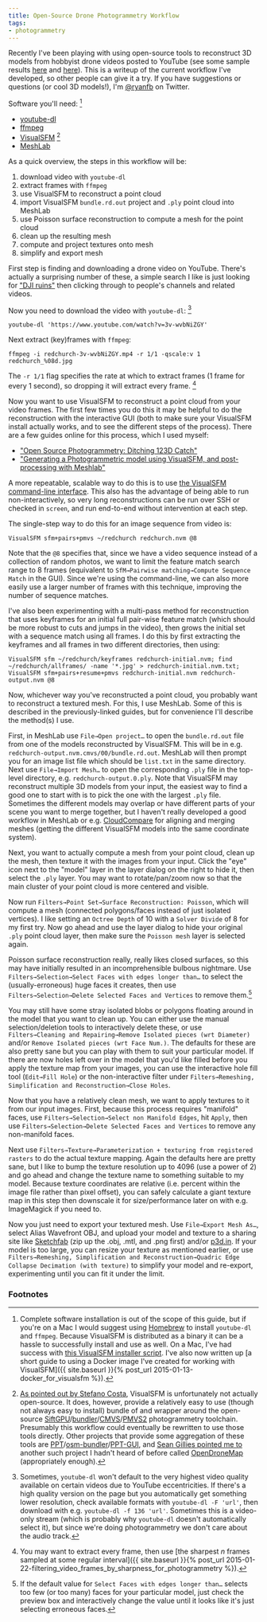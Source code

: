 ```yaml
---
title: Open-Source Drone Photogrammetry Workflow
tags:
- photogrammetry
---
```


Recently I've been playing with using open-source tools to reconstruct 3D models from hobbyist drone videos posted to YouTube (see some sample results [here](https://sketchfab.com/models/90348f4107e94fe5aba97caa86718421) and [here](https://sketchfab.com/models/9161ad0a26ca41379e912f4f291164e3)). This is a writeup of the current workflow I've developed, so other people can give it a try. If you have suggestions or questions (or cool 3D models!), I'm [@ryanfb](https://twitter.com/ryanfb) on Twitter.

Software you'll need: [^1]

 * [youtube-dl](http://rg3.github.io/youtube-dl/)
 * [ffmpeg](https://www.ffmpeg.org/)
 * [VisualSFM](http://ccwu.me/vsfm/) [^2]
 * [MeshLab](http://meshlab.sourceforge.net/)

As a quick overview, the steps in this workflow will be:

 1. download video with `youtube-dl`
 1. extract frames with `ffmpeg`
 1. use VisualSFM to reconstruct a point cloud
 1. import VisualSFM `bundle.rd.out` project and `.ply` point cloud into MeshLab
 1. use Poisson surface reconstruction to compute a mesh for the point cloud
 1. clean up the resulting mesh
 1. compute and project textures onto mesh
 1. simplify and export mesh

First step is finding and downloading a drone video on YouTube. There's actually a surprising number of these, a simple search I like is just looking for ["DJI ruins"](https://www.youtube.com/results?search_query=dji+ruins&page=&utm_source=opensearch) then clicking through to people's channels and related videos.

Now you need to download the video with `youtube-dl`: [^3]

    youtube-dl 'https://www.youtube.com/watch?v=3v-wvbNiZGY'

Next extract (key)frames with `ffmpeg`:

    ffmpeg -i redchurch-3v-wvbNiZGY.mp4 -r 1/1 -qscale:v 1 redchurch_%08d.jpg

The `-r 1/1` flag specifies the rate at which to extract frames (1 frame for every 1 second), so dropping it will extract every frame. [^blurry]

[^blurry]: You may want to extract every frame, then use [the sharpest *n* frames sampled at some regular interval]({{ site.baseurl }}{% post_url 2015-01-22-filtering_video_frames_by_sharpness_for_photogrammetry %}).

Now you want to use VisualSFM to reconstruct a point cloud from your video frames. The first few times you do this it may be helpful to do the reconstruction with the interactive GUI (both to make sure your VisualSFM install actually works, and to see the different steps of the process). There are a few guides online for this process, which I used myself:

 * ["Open Source Photogrammetry: Ditching 123D Catch"](http://wedidstuff.heavyimage.com/index.php/2013/07/12/open-source-photogrammetry-workflow/)
 * ["Generating a Photogrammetric model using VisualSFM, and post-processing with Meshlab"](http://www.academia.edu/3649828/Generating_a_Photogrammetric_model_using_VisualSFM_and_post-processing_with_Meshlab)

A more repeatable, scalable way to do this is to use [the VisualSFM command-line interface](http://ccwu.me/vsfm/doc.html#cmd). This also has the advantage of being able to run non-interactively, so very long reconstructions can be run over SSH or checked in `screen`, and run end-to-end without intervention at each step.

The single-step way to do this for an image sequence from video is:

    VisualSFM sfm+pairs+pmvs ~/redchurch redchurch.nvm @8

Note that the `@8` specifies that, since we have a video sequence instead of a collection of random photos, we want to limit the feature match search range to 8 frames (equivalent to `SfM→Pairwise matching→Compute Sequence Match` in the GUI). Since we're using the command-line, we can also more easily use a larger number of frames with this technique, improving the number of sequence matches.

I've also been experimenting with a multi-pass method for reconstruction that uses keyframes for an initial full pair-wise feature match (which should be more robust to cuts and jumps in the video), then grows the initial set with a sequence match using all frames. I do this by first extracting the keyframes and all frames in two different directories, then using:

    VisualSFM sfm ~/redchurch/keyframes redchurch-initial.nvm; find ~/redchurch/allframes/ -name '*.jpg' > redchurch-initial.nvm.txt; VisualSFM sfm+pairs+resume+pmvs redchurch-initial.nvm redchurch-output.nvm @8

Now, whichever way you've reconstructed a point cloud, you probably want to reconstruct a textured mesh. For this, I use MeshLab. Some of this is described in the previously-linked guides, but for convenience I'll describe the method(s) I use.

First, in MeshLab use `File→Open project…` to open the `bundle.rd.out` file from one of the models reconstructed by VisualSFM. This will be in e.g. `redchurch-output.nvm.cmvs/00/bundle.rd.out`. MeshLab will then prompt you for an image list file which should be `list.txt` in the same directory. Next use `File→Import Mesh…` to open the corresponding `.ply` file in the top-level directory, e.g. `redchurch-output.0.ply`. Note that VisualSFM may reconstruct multiple 3D models from your input, the easiest way to find a good one to start with is to pick the one with the largest `.ply` file. Sometimes the different models may overlap or have different parts of your scene you want to merge together, but I haven't really developed a good workflow in MeshLab or e.g. [CloudCompare](http://www.danielgm.net/cc/) for aligning and merging meshes (getting the different VisualSFM models into the same coordinate system).

Next, you want to actually compute a mesh from your point cloud, clean up the mesh, then texture it with the images from your input. Click the "eye" icon next to the "model" layer in the layer dialog on the right to hide it, then select the `.ply` layer. You may want to rotate/pan/zoom now so that the main cluster of your point cloud is more centered and visible.

Now run `Filters→Point Set→Surface Reconstruction: Poisson`, which will compute a mesh (connected polygons/faces instead of just isolated vertices). I like setting an `Octree Depth` of 10 with a `Solver Divide` of 8 for my first try. Now go ahead and use the layer dialog to hide your original `.ply` point cloud layer, then make sure the `Poisson mesh` layer is selected again.

Poisson surface reconstruction really, really likes closed surfaces, so this may have initially resulted in an incomprehensible bulbous nightmare. Use `Filters→Selection→Select Faces with edges longer than…` to select the (usually-erroneous) huge faces it creates, then use `Filters→Selection→Delete Selected Faces and Vertices` to remove them.[^4]

You may still have some stray isolated blobs or polygons floating around in the model that you want to clean up. You can either use the manual selection/deletion tools to interactively delete these, or use `Filters→Cleaning and Repairing→Remove Isolated pieces (wrt Diameter)` and/or `Remove Isolated pieces (wrt Face Num.)`. The defaults for these are also pretty sane but you can play with them to suit your particular model. If there are now holes left over in the model that you'd like filled before you apply the texture map from your images, you can use the interactive hole fill tool (`Edit→Fill Hole`) or the non-interactive filter under `Filters→Remeshing, Simplification and Reconstruction→Close Holes`.

Now that you have a relatively clean mesh, we want to apply textures to it from our input images. First, because this process requires "manifold" faces, use `Filters→Selection→Select non Manifold Edges`, hit `Apply`, then use `Filters→Selection→Delete Selected Faces and Vertices` to remove any non-manifold faces.

Next use `Filters→Texture→Parameterization + texturing from registered rasters` to do the actual texture mapping. Again the defaults here are pretty sane, but I like to bump the texture resolution up to 4096 (use a power of 2) and go ahead and change the texture name to something suitable to my model. Because texture coordinates are relative (i.e. percent within the image file rather than pixel offset), you can safely calculate a giant texture map in this step then downscale it for size/performance later on with e.g. ImageMagick if you need to.

Now you just need to export your textured mesh. Use `File→Export Mesh As…`, select Alias Wavefront OBJ, and upload your model and texture to a sharing site like [Sketchfab](https://sketchfab.com) (zip up the .obj, .mtl, and .png first) and/or [p3d.in](http://p3d.in/). If your model is too large, you can resize your texture as mentioned earlier, or use `Filters→Remeshing, Simplification and Reconstruction→Quadric Edge Collapse Decimation (with texture)` to simplify your model and re-export, experimenting until you can fit it under the limit.

### Footnotes

[^1]: Complete software installation is out of the scope of this guide, but if you're on a Mac I would suggest using [Homebrew](http://brew.sh/) to install `youtube-dl` and `ffmpeg`. Because VisualSFM is distributed as a binary it can be a hassle to successfully install and use as well. On a Mac, I've had success with [this VisualSFM installer script](https://github.com/luckybulldozer/VisualSFM_OS_X_Mavericks_Installer). I've also now written up [a short guide to using a Docker image I've created for working with VisualSFM]({{ site.baseurl }}{% post_url 2015-01-13-docker_for_visualsfm %}).

[^2]: [As pointed out by Stefano Costa](https://twitter.com/stekosteko/status/524963983577841664), VisualSFM is unfortunately not actually open-source. It does, however, provide a relatively easy to use (though not always easy to install) bundle of and wrapper around the open-source [SiftGPU](https://web.archive.org/web/20170119042419/http://cs.unc.edu/~ccwu/siftgpu/)/[bundler](http://www.cs.cornell.edu/~snavely/bundler/)/[CMVS](http://www.di.ens.fr/cmvs/)/[PMVS2](http://www.di.ens.fr/pmvs/) photogrammetry toolchain. Presumably this workflow could eventually be rewritten to use those tools directly. Other projects that provide some aggregation of these tools are [PPT](http://opensourcephotogrammetry.blogspot.it/2010/09/python-photogrammetry-toolbox.html)/[osm-bundler](https://code.google.com/p/osm-bundler/)/[PPT-GUI](https://github.com/archeos/ppt-gui/), and [Sean Gillies pointed me to](https://twitter.com/sgillies/status/524986109839671297) another such project I hadn't heard of before called [OpenDroneMap](https://github.com/OpenDroneMap/OpenDroneMap) (appropriately enough).

[^3]: Sometimes, `youtube-dl` won't default to the very highest video quality available on certain videos due to YouTube eccentricities. If there's a high quality version on the page but you automatically get something lower resolution, check available formats with `youtube-dl -F 'url'`, then download with e.g. `youtube-dl -f 136 'url'`. Sometimes this is a video-only stream (which is probably why `youtube-dl` doesn't automatically select it), but since we're doing photogrammetry we don't care about the audio track.

[^4]: If the default value for `Select Faces with edges longer than…` selects too few (or too many) faces for your particular model, just check the preview box and interactively change the value until it looks like it's just selecting erroneous faces.
